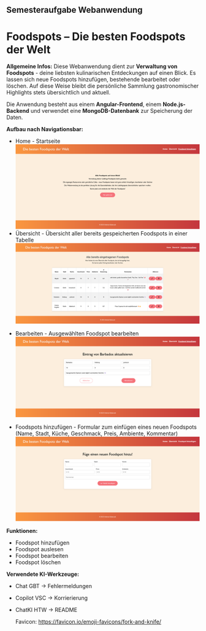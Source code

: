 ## Semesteraufgabe Webanwendung
# Foodspots – Die besten Foodspots der Welt

__Allgemeine Infos:__
Diese Webanwendung dient zur __Verwaltung von Foodspots__ - deine liebsten kulinarischen Entdeckungen auf einen Blick.
Es lassen sich neue Foodspots hinzufügen, bestehende bearbeitet oder löschen. 
Auf diese Weise bleibt die persönliche Sammlung gastronomischer Highlights stets übersichtlich und aktuell.

Die Anwendung besteht aus einem __Angular-Frontend__, einem __Node.js-Backend__ und verwendet eine __MongoDB-Datenbank__ zur Speicherung der Daten.


__Aufbau nach Navigationsbar:__
+ Home - Startseite
![alt text](image-1.png)
+ Übersicht - Übersicht aller bereits gespeicherten Foodspots in einer Tabelle
![alt text](image.png)
- Bearbeiten - Ausgewählten Foodspot bearbeiten ![alt text](image-3.png)
+ Foodspots hinzufügen - Formular zum einfügen eines neuen Foodspots (Name, Stadt, Küche, Geschmack, Preis, Ambiente, Kommentar)
![alt text](image-2.png)


__Funktionen:__
+ Foodspot hinzufügen
+ Foodspot auslesen
+ Foodspot bearbeiten
+ Foodspot löschen


__Verwendete KI-Werkzeuge:__
+ Chat GBT -> Fehlermeldungen
+ Copilot VSC -> Korrierierung
+ ChatKI HTW -> README


   Favicon: https://favicon.io/emoji-favicons/fork-and-knife/
   
